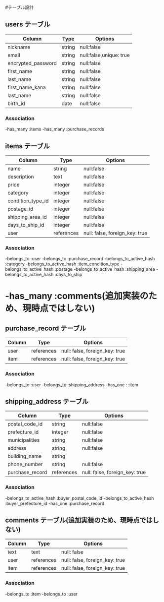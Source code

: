 #テーブル設計

## users テーブル

|Column             |Type   |Options                 |
|------------------ |------ |------------------------|
|nickname           |string |null:false              |
|email              |string |null:false,unique: true |
|encrypted_password |string |null:false              |
|first_name         |string |null:false              |
|last_name          |string |null:false              |
|first_name_kana    |string |null:false              |
|last_name          |string |null:false              |
|birth_id           |date   |null:false              |

### Association

-has_many :items
-has_many :purchase_records

## items テーブル

|Column                 |Type       |Options                       |
|-----------------------|-----------|------------------------------|
|name                   |string     |null:false                    |
|description            |text       |null:false                    |
|price                  |integer    |null:false                    |
|category               |integer    |null:false                    |
|condition_type_id      |integer    |null:false                    |
|postage_id             |integer    |null:false                    |
|shipping_area_id       |integer    |null:false                    |
|days_to_ship_id        |integer    |null:false                    |
|user                   |references |null: false, foreign_key: true|

### Association

-belongs_to :user
-belongs_to :purchase_record
-belongs_to_active_hash :category
-belongs_to_active_hash :item_condition_type
-belongs_to_active_hash :postage
-belongs_to_active_hash :shipping_area
-belongs_to_active_hash :days_to_ship

# -has_many :comments(追加実装のため、現時点ではしない)

## purchase_record テーブル

|Column|Type       |Options                        |
|------|-----------|-------------------------------|
|user  |references |null: false, foreign_key: true |
|item  |references |null: false, foreign_key: true |

### Association

-belongs_to :user
-belongs_to :shipping_address
-has_one : :item

## shipping_address テーブル

|Column          |Type       |Options                       |
|--------------- |-----------|------------------------------|
|postal_code_id  |string     |null:false                    |
|prefecture_id   |integer    |null:false                    |
|municipalities  |string     |null:false                    |
|address         |string     |null:false                    |
|building_name   |string     |                              |
|phone_number    |string     |null:false                    |
|purchase_record |references |null: false, foreign_key: true|

### Association

-belongs_to_active_hash :buyer_postal_code_id
-belongs_to_active_hash :buyer_prefecture_id
-has_one :purchase_record


## comments テーブル(追加実装のため、現時点ではしない)

|Column |Type       |Options                        |
|-------|-----------|-------------------------------|
|text   |text       |null: false                    |
|user   |references |null: false, foreign_key: true |
|item   |references |null: false, foreign_key: true |


### Association

-belongs_to :item
-belongs_to :user
